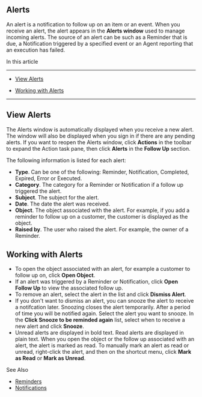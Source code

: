 ## Alerts

An alert is a notification to follow up on an item or an event. When you receive an alert, the alert appears in the **Alerts window** used to manage incoming alerts. The source of an alert can be such as a Reminder that is due, a Notification triggered by a specified event or an Agent reporting that an execution has failed.

In this article

* * *

*   [View Alerts](#view-alerts)

*   [Working with Alerts](#working-with-alerts)

* * *

## View Alerts

The Alerts window is automatically displayed when you receive a new alert. The window will also be displayed when you sign in if there are any pending alerts. If you want to reopen the Alerts window, click **Actions** in the toolbar to expand the Action task pane, then click **Alerts** in the **Follow Up** section.

The following information is listed for each alert:

*   **Type**. Can be one of the following: Reminder, Notification, Completed, Expired, Error or Executed.
*   **Category**. The category for a Reminder or Notification if a follow up triggered the alert.
*   **Subject**. The subject for the alert.
*   **Date**. The date the alert was received.
*   **Object**. The object associated with the alert. For example, if you add a reminder to follow up on a customer, the customer is displayed as the object.
*   **Raised by**. The user who raised the alert. For example, the owner of a Reminder.



## Working with Alerts

*   To open the object associated with an alert, for example a customer to follow up on, click **Open Object**.
*   If an alert was triggered by a Reminder or Notification, click **Open Follow Up** to view the associated follow up.
*   To remove an alert, select the alert in the list and click **Dismiss Alert**.
*   If you don't want to dismiss an alert, you can snooze the alert to receive a notifcation later. Snoozing closes the alert temporarily. After a period of time you will be notified again. Select the alert you want to snooze. In the **Click Snooze to be reminded again** list, select when to receive a new alert and click **Snooze**.
*   Unread alerts are displayed in bold text. Read alerts are displayed in plain text. When you open the object or the follow up associated with an alert, the alert is marked as read. To manually mark an alert as read or unread, right-click the alert, and then on the shortcut menu, click **Mark as Read** or **Mark as Unread**.



See Also

*   [Reminders](reminders.md)
*   [Notifications](notifications.md)